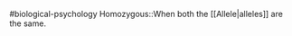 #biological-psychology 
Homozygous::When both the [[Allele|alleles]] are the same.
<!--SR:!2023-12-20,3,250-->

